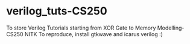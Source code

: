 # verilog_tuts-CS250
To store Verilog Tutorials starting from XOR Gate to Memory Modelling- CS250 NITK
To reproduce, install gtkwave and icarus verilog :)

